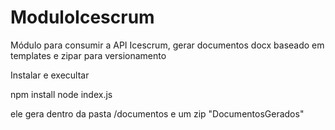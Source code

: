 # ModuloIcescrum
Módulo para consumir a API Icescrum, gerar documentos docx baseado em templates e zipar para versionamento

Instalar e execultar

npm install
node index.js

ele gera dentro da pasta /documentos e um zip "DocumentosGerados" 